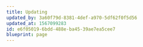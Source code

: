 ```yaml
---
title: Updating
updated_by: 3a60f79d-8381-4def-a970-5df62f0f5d56
updated_at: 1567099283
id: e6f05019-6bdd-488e-ba45-39ae7ea5cee7
blueprint: page
---
```

